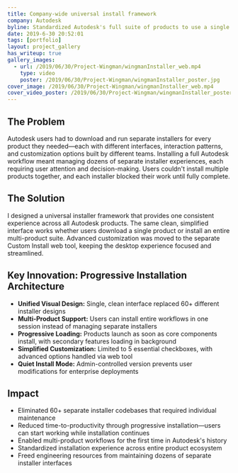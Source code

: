 ```yaml
---
title: Company-wide universal install framework
company: Autodesk
byline: Standardized Autodesk's full suite of products to use a single install SDK
date: 2019-6-30 20:52:01
tags: [portfolio]
layout: project_gallery
has_writeup: true
gallery_images:
  - url: /2019/06/30/Project-Wingman/wingmanInstaller_web.mp4
    type: video
    poster: /2019/06/30/Project-Wingman/wingmanInstaller_poster.jpg
cover_image: /2019/06/30/Project-Wingman/wingmanInstaller_web.mp4
cover_video_poster: /2019/06/30/Project-Wingman/wingmanInstaller_poster.jpg
---
```


## The Problem

Autodesk users had to download and run separate installers for every product they needed—each with different interfaces, interaction patterns, and customization options built by different teams. Installing a full Autodesk workflow meant managing dozens of separate installer experiences, each requiring user attention and decision-making. Users couldn't install multiple products together, and each installer blocked their work until fully complete.

## The Solution

I designed a universal installer framework that provides one consistent experience across all Autodesk products. The same clean, simplified interface works whether users download a single product or install an entire multi-product suite. Advanced customization was moved to the separate Custom Install web tool, keeping the desktop experience focused and streamlined.

## Key Innovation: Progressive Installation Architecture

- **Unified Visual Design:** Single, clean interface replaced 60+ different installer designs
- **Multi-Product Support:** Users can install entire workflows in one session instead of managing separate installers
- **Progressive Loading:** Products launch as soon as core components install, with secondary features loading in background
- **Simplified Customization:** Limited to 5 essential checkboxes, with advanced options handled via web tool
- **Quiet Install Mode:** Admin-controlled version prevents user modifications for enterprise deployments

## Impact

- Eliminated 60+ separate installer codebases that required individual maintenance
- Reduced time-to-productivity through progressive installation—users can start working while installation continues
- Enabled multi-product workflows for the first time in Autodesk's history
- Standardized installation experience across entire product ecosystem
- Freed engineering resources from maintaining dozens of separate installer interfaces
